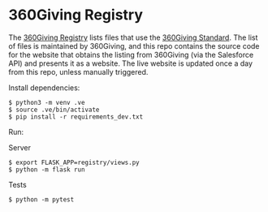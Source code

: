 # 360Giving Registry

The [360Giving Registry](http://data.threesixtygiving.org) lists files that use the [360Giving Standard](http://standard.threesixtygiving.org). The list of files is maintained by 360Giving, and this repo contains the source code for the website that obtains the listing from 360Giving (via the Salesforce API) and presents it as a website. The live website is updated once a day from this repo, unless manually triggered.

Install dependencies:

```
$ python3 -m venv .ve
$ source .ve/bin/activate
$ pip install -r requirements_dev.txt
```

Run:

Server
```
$ export FLASK_APP=registry/views.py
$ python -m flask run
```

Tests
```
$ python -m pytest
```
